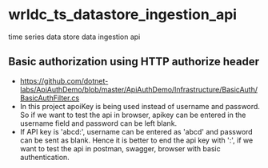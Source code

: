 # wrldc_ts_datastore_ingestion_api
time series data store data ingestion api

## Basic authorization using HTTP authorize header
* https://github.com/dotnet-labs/ApiAuthDemo/blob/master/ApiAuthDemo/Infrastructure/BasicAuth/BasicAuthFilter.cs
* In this project apoiKey is being used instead of username and password. So if we want to test the api in browser, apikey can be entered in the username field and password can be left blank. 
* If API key is 'abcd:', username can be entered as 'abcd' and password can be sent as blank. Hence it is better to end the api key with ':', if we want to test the api in postman, swagger, browser with basic authentication.

